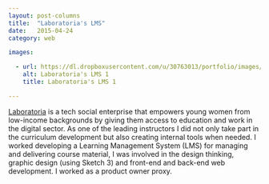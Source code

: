 ```yaml
---
layout: post-columns
title:  "Laboratoria's LMS"
date:   2015-04-24
category: web

images:

  - url: https://dl.dropboxusercontent.com/u/30763013/portfolio/images/web/laboratoria-lms/Screen%20Shot%202015-11-14%20at%204.26.38%20PM.png
    alt: Laboratoria's LMS 1
    title: Laboratoria's LMS 1

---
```


[Laboratoria](http://laboratoria.la) is a tech social enterprise that empowers young women from low-income backgrounds by giving them access to education and work in the digital sector. As one of the leading instructors I did not only take part in the curriculum development but also creating internal tools when needed. I worked developing a Learning Management System (LMS) for managing and delivering course material, I was involved in the design thinking, graphic design (using Sketch 3) and front-end and back-end web development. I worked as a product owner proxy. 